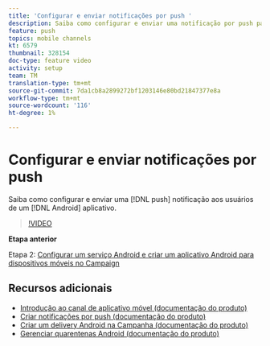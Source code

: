 ```yaml
---
title: 'Configurar e enviar notificações por push '
description: Saiba como configurar e enviar uma notificação por push para usuários de aplicativos Android.
feature: push
topics: mobile channels
kt: 6579
thumbnail: 328154
doc-type: feature video
activity: setup
team: TM
translation-type: tm+mt
source-git-commit: 7da1cb8a2899272bf1203146e80bd21847377e8a
workflow-type: tm+mt
source-wordcount: '116'
ht-degree: 1%

---
```



# Configurar e enviar notificações por push

Saiba como configurar e enviar uma [!DNL push] notificação aos usuários de um [!DNL Android] aplicativo.

>[!VIDEO](https://video.tv.adobe.com/v/328154?quality=12)

**Etapa anterior**

Etapa 2: [Configurar um serviço Android e criar um aplicativo Android para dispositivos móveis no Campaign](/help/tutorial-getting-started-with-push-notifications-for-android/configuring-an-android-service-in-campaign.md)

## Recursos adicionais

* [Introdução ao canal de aplicativo móvel (documentação do produto)](https://experienceleague.adobe.com/docs/campaign-classic/using/sending-messages/sending-push-notifications/about-mobile-app-channel.html#about-mobile-app-channel)
* [Criar notificações por push (documentação do produto)](https://experienceleague.adobe.com/docs/campaign-classic/using/sending-messages/sending-push-notifications/creating-notifications.html#sending-messages)
* [Criar um delivery Android na Campanha (documentação do produto)](https://experienceleague.adobe.com/docs/campaign-classic/using/sending-messages/sending-push-notifications/configure-the-mobile-app/configuring-the-mobile-application-android.html#creating-android-delivery)
* [Gerenciar quarentenas Android (documentação do produto)](https://experienceleague.adobe.com/docs/campaign-classic/using/sending-messages/monitoring-deliveries/understanding-quarantine-management.html#android-quarantine)
